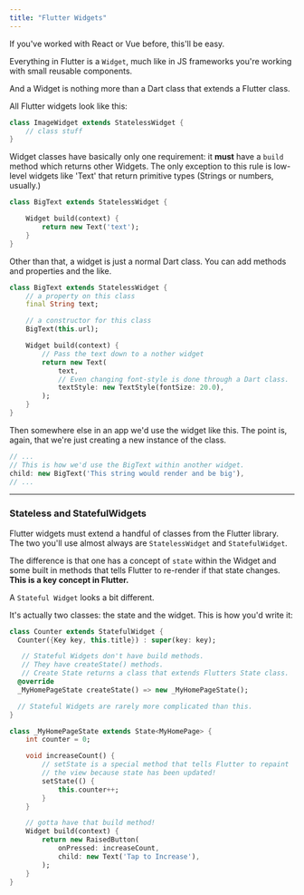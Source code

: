 ```yaml
---
title: "Flutter Widgets"
---
```


If you've worked with React or Vue before, this'll be easy.

Everything in Flutter is a `Widget`, much like in JS frameworks you're working with small reusable components.

And a Widget is nothing more than a Dart class that extends a Flutter class.

All Flutter widgets look like this:

```dart
class ImageWidget extends StatelessWidget {
	// class stuff
}
```

Widget classes have basically only one requirement: it **must** have a `build` method which returns other Widgets. The only exception to this rule is low-level widgets like 'Text' that return primitive types (Strings or numbers, usually.)

```dart
class BigText extends StatelessWidget {

	Widget build(context) {
		return new Text('text');
	}
}
```

Other than that, a widget is just a normal Dart class. You can add methods and properties and the like.

```dart
class BigText extends StatelessWidget {
	// a property on this class
	final String text;

	// a constructor for this class
	BigText(this.url);

	Widget build(context) {
		// Pass the text down to a nother widget
		return new Text(
			text,
			// Even changing font-style is done through a Dart class.
			textStyle: new TextStyle(fontSize: 20.0),
		);
	}
}
```

Then somewhere else in an app we'd use the widget like this. The point is, again, that we're just creating a new instance of the class.

```dart
// ...
// This is how we'd use the BigText within another widget.
child: new BigText('This string would render and be big'),
// ...
```

---

### Stateless and StatefulWidgets

Flutter widgets must extend a handful of classes from the Flutter library. The two you'll use almost always are `StatelessWidget` and `StatefulWidget`.

The difference is that one has a concept of `state` within the Widget and some built in methods that tells Flutter to re-render if that state changes. **This is a key concept in Flutter.**

A `Stateful Widget` looks a bit different.

It's actually two classes: the state and the widget. This is how you'd write it:

```dart
class Counter extends StatefulWidget {
  Counter({Key key, this.title}) : super(key: key);

   // Stateful Widgets don't have build methods.
   // They have createState() methods.
   // Create State returns a class that extends Flutters State class.
  @override
  _MyHomePageState createState() => new _MyHomePageState();

  // Stateful Widgets are rarely more complicated than this.
}

class _MyHomePageState extends State<MyHomePage> {
	int counter = 0;

	void increaseCount() {
		// setState is a special method that tells Flutter to repaint
		// the view because state has been updated!
 		setState(() {
 			this.counter++;
 		}
 	}

	// gotta have that build method!
	Widget build(context) {
		return new RaisedButton(
			onPressed: increaseCount,
			child: new Text('Tap to Increase'),
		);
	}
}
```
